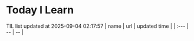 # Today I Learn 
TIL list updated at 2025-09-04 02:17:57
| name | url | updated time |
| :--- | -- | -- |
